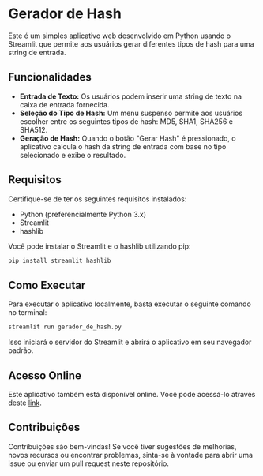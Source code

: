 # Gerador de Hash

Este é um simples aplicativo web desenvolvido em Python usando o Streamlit que permite aos usuários gerar diferentes tipos de hash para uma string de entrada.

## Funcionalidades

- **Entrada de Texto:** Os usuários podem inserir uma string de texto na caixa de entrada fornecida.
- **Seleção do Tipo de Hash:** Um menu suspenso permite aos usuários escolher entre os seguintes tipos de hash: MD5, SHA1, SHA256 e SHA512.
- **Geração de Hash:** Quando o botão "Gerar Hash" é pressionado, o aplicativo calcula o hash da string de entrada com base no tipo selecionado e exibe o resultado.

## Requisitos

Certifique-se de ter os seguintes requisitos instalados:

- Python (preferencialmente Python 3.x)
- Streamlit
- hashlib

Você pode instalar o Streamlit e o hashlib utilizando pip:

```bash
pip install streamlit hashlib
```

## Como Executar

Para executar o aplicativo localmente, basta executar o seguinte comando no terminal:

```bash
streamlit run gerador_de_hash.py
```

Isso iniciará o servidor do Streamlit e abrirá o aplicativo em seu navegador padrão.

## Acesso Online

Este aplicativo também está disponível online. Você pode acessá-lo através deste [link](https://gerador-de-hashes.streamlit.app/).

## Contribuições

Contribuições são bem-vindas! Se você tiver sugestões de melhorias, novos recursos ou encontrar problemas, sinta-se à vontade para abrir uma issue ou enviar um pull request neste repositório.
